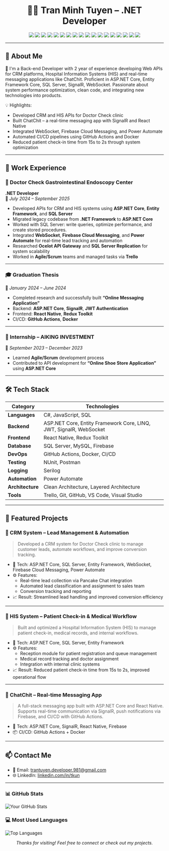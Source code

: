 <h1 align="center">👨‍💻 Tran Minh Tuyen – .NET Developer</h1>

<p align="center">
  <img src="https://img.shields.io/badge/.NET-512BD4?style=for-the-badge&logo=dotnet&logoColor=white"/>
  <img src="https://img.shields.io/badge/C%23-239120?style=for-the-badge&logo=c-sharp&logoColor=white"/>
  <img src="https://img.shields.io/badge/ASP.NET_Core-512BD4?style=for-the-badge&logo=.net&logoColor=white"/>
  <img src="https://img.shields.io/badge/Entity_Framework_Core-68217A?style=for-the-badge"/>
  <img src="https://img.shields.io/badge/SignalR-00BFFF?style=for-the-badge"/>
  <img src="https://img.shields.io/badge/WebSocket-FF9900?style=for-the-badge"/>
  <img src="https://img.shields.io/badge/JWT-000000?style=for-the-badge"/>
  <img src="https://img.shields.io/badge/React_Native-61DAFB?style=for-the-badge&logo=react&logoColor=white"/>
  <img src="https://img.shields.io/badge/Redux_Toolkit-764ABC?style=for-the-badge"/>
  <img src="https://img.shields.io/badge/Firebase-FFCA28?style=for-the-badge&logo=firebase&logoColor=black"/>
  <img src="https://img.shields.io/badge/SQL_Server-CC2927?style=for-the-badge&logo=microsoft-sql-server&logoColor=white"/>
  <img src="https://img.shields.io/badge/MySQL-4479A1?style=for-the-badge&logo=mysql&logoColor=white"/>
  <img src="https://img.shields.io/badge/Docker-2496ED?style=for-the-badge&logo=docker&logoColor=white"/>
  <img src="https://img.shields.io/badge/GitHub_Actions-2088FF?style=for-the-badge&logo=github-actions&logoColor=white"/>
  <img src="https://img.shields.io/badge/Postman-FF6C37?style=for-the-badge&logo=postman&logoColor=white"/>
  <img src="https://img.shields.io/badge/Power_Automate-0078D4?style=for-the-badge&logo=microsoft&logoColor=white"/>
  <img src="https://img.shields.io/badge/NUnit-0099CC?style=for-the-badge"/>
  <img src="https://img.shields.io/badge/Serilog-1E1E1E?style=for-the-badge"/>
</p>

---

## 🧠 About Me

🎯 I'm a Back-end Developer with 2 year of experience developing Web APIs for CRM platforms, Hospital Information Systems (HIS) and real-time messaging applications like ChatChit. Proficient in ASP.NET Core, Entity Framework Core, SQL Server, SignalR, WebSocket. Passionate about system performance optimization, clean code, and integrating new technologies into products.

💡 Highlights:
- Developed CRM and HIS APIs for Doctor Check clinic
- Built ChatChit – a real-time messaging app with SignalR and React Native
- Integrated WebSocket, Firebase Cloud Messaging, and Power Automate
- Automated CI/CD pipelines using GitHub Actions and Docker
- Reduced patient check-in time from 15s to 2s through system optimization

---

## 💼 Work Experience

### 🏥 Doctor Check Gastrointestinal Endoscopy Center  
**.NET Developer**  
📅 *July 2024 – September 2025*

- Developed APIs for CRM and HIS systems using **ASP.NET Core**, **Entity Framework**, and **SQL Server**
- Migrated legacy codebase from **.NET Framework** to **ASP.NET Core**
- Worked with SQL Server: write queries, optimize performance, and create stored procedures.
- Integrated **WebSocket**, **Firebase Cloud Messaging**, and **Power Automate** for real-time lead tracking and automation
- Researched **Ocelot API Gateway** and **SQL Server Replication** for system scalability
- Worked in **Agile/Scrum** teams and managed tasks via **Trello**

---

### 🎓 Graduation Thesis  
📅 *January 2024 – June 2024*

- Completed research and successfully built **“Online Messaging Application”**
- Backend: **ASP.NET Core**, **SignalR**, **JWT Authentication**
- Frontend: **React Native**, **Redux Toolkit**
- CI/CD: **GitHub Actions**, **Docker**

---

### 💼 Internship – AIKING INVESTMENT  
📅 *September 2023 – December 2023*

- Learned **Agile/Scrum** development process
- Contributed to API development for **“Online Shoe Store Application”** using **ASP.NET Core**

---

## 🛠️ Tech Stack

| Category         | Technologies                                                                 |
|------------------|------------------------------------------------------------------------------|
| **Languages**    | C#, JavaScript, SQL                                                          |
| **Backend**      | ASP.NET Core, Entity Framework Core, LINQ, JWT, SignalR, WebSocket           |
| **Frontend**     | React Native, Redux Toolkit                                                  |
| **Database**     | SQL Server, MySQL, Firebase                                                  |
| **DevOps**       | GitHub Actions, Docker, CI/CD                                                |
| **Testing**      | NUnit, Postman                                                               |
| **Logging**      | Serilog                                                                      |
| **Automation**   | Power Automate                                                               |
| **Architecture** | Clean Architecture, Layered Architecture                                     |
| **Tools**        | Trello, Git, GitHub, VS Code, Visual Studio                                  |

---

## 🚀 Featured Projects

### 🔹 CRM System – Lead Management & Automation  
> Developed a CRM system for Doctor Check clinic to manage customer leads, automate workflows, and improve conversion tracking.

- 🔧 Tech: ASP.NET Core, SQL Server, Entity Framework, WebSocket, Firebase Cloud Messaging, Power Automate  
- ⚙️ Features:
  - Real-time lead collection via Pancake Chat integration
  - Automated lead classification and assignment to sales team
  - Conversion tracking and reporting  
- 📈 Result: Streamlined lead handling and improved conversion efficiency

---

### 🔹 HIS System – Patient Check-in & Medical Workflow  
> Built and optimized a Hospital Information System (HIS) to manage patient check-in, medical records, and internal workflows.

- 🔧 Tech: ASP.NET Core, SQL Server, Entity Framework  
- ⚙️ Features:
  - Reception module for patient registration and queue management
  - Medical record tracking and doctor assignment
  - Integration with internal clinic systems  
- 📈 Result: Reduced patient check-in time from 15s to 2s, improved operational flow

---

### 🔹 ChatChit – Real-time Messaging App  
> A full-stack messaging app built with ASP.NET Core and React Native. Supports real-time communication via SignalR, push notifications via Firebase, and CI/CD with GitHub Actions.

- 🔧 Tech: ASP.NET Core, SignalR, React Native, Firebase  
- 📦 CI/CD: GitHub Actions + Docker  

---

## 📫 Contact Me

- 📧 Email: trantuyen.developer.981@gmail.com  
- 🌐 LinkedIn: [linkedin.com/in/tkun](https://linkedin.com/in/tkun)  

---

### 📊 GitHub Stats

![Your GitHub Stats](https://github-readme-stats.vercel.app/api?username=tkun-dev&show_icons=true&theme=radical&hide_title=true)

### 💻 Most Used Languages

![Top Languages](https://github-readme-stats.vercel.app/api/top-langs/?username=tkun-dev&layout=compact&theme=radical)

<p align="center">
  <i>Thanks for visiting! Feel free to connect or check out my projects.</i>
</p>
